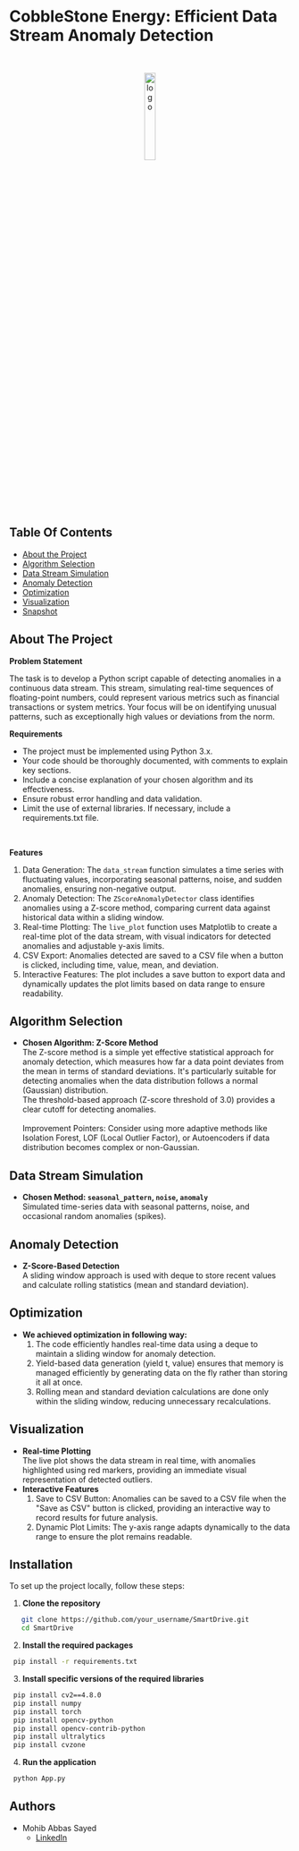 # CobbleStone Energy: Efficient Data Stream Anomaly Detection

<br/>
<p align="center">
  <img src="https://cobblestoneenergy.com/wp-content/uploads/2022/10/logo-updated.svg" width="20%" alt="logo"/>
</p>

## Table Of Contents

- [About the Project](#about-the-project)
- [Algorithm Selection](#algorithm-selection)
- [Data Stream Simulation](#data-stream-simulation)
- [Anomaly Detection](#anomaly-detection)
- [Optimization](#optimization)
- [Visualization](#visualization)
- [Snapshot](#snapshot)

## About The Project

**Problem Statement**

The task is to develop a Python script capable of detecting anomalies in a continuous data stream. This stream, simulating real-time sequences of floating-point numbers, could represent various metrics such as financial transactions or system metrics. Your focus will be on identifying unusual patterns, such as exceptionally high values or deviations from the norm.

**Requirements**

- The project must be implemented using Python 3.x.
- Your code should be thoroughly documented, with comments to explain key sections.
- Include a concise explanation of your chosen algorithm and its effectiveness.
- Ensure robust error handling and data validation.
- Limit the use of external libraries. If necessary, include a requirements.txt file.

<br />

**Features**

1. Data Generation: The `data_stream` function simulates a time series with fluctuating values, incorporating seasonal patterns, noise, and sudden anomalies, ensuring non-negative output.
2. Anomaly Detection: The `ZScoreAnomalyDetector` class identifies anomalies using a Z-score method, comparing current data against historical data within a sliding window.
3. Real-time Plotting: The `live_plot` function uses Matplotlib to create a real-time plot of the data stream, with visual indicators for detected anomalies and adjustable y-axis limits.
4. CSV Export: Anomalies detected are saved to a CSV file when a button is clicked, including time, value, mean, and deviation.
5. Interactive Features: The plot includes a save button to export data and dynamically updates the plot limits based on data range to ensure readability.


## Algorithm Selection

- **Chosen Algorithm: Z-Score Method** <br/>
  The Z-score method is a simple yet effective statistical approach for anomaly detection, which measures how far a data point deviates from the mean in terms of standard deviations. It's particularly suitable for detecting anomalies when the data distribution follows a normal (Gaussian) distribution.
  <br/>
  The threshold-based approach (Z-score threshold of 3.0) provides a clear cutoff for detecting anomalies. <br/>
  <br/>
  Improvement Pointers:
  Consider using more adaptive methods like Isolation Forest, LOF (Local Outlier Factor), or Autoencoders if data distribution becomes complex or non-Gaussian.

  
## Data Stream Simulation

- **Chosen Method: `seasonal_pattern`, `noise`, `anomaly`** <br/>
  Simulated time-series data with seasonal patterns, noise, and occasional random anomalies (spikes).


## Anomaly Detection

- **Z-Score-Based Detection** <br/>
  A sliding window approach is used with deque to store recent values and calculate rolling statistics (mean and standard deviation).

## Optimization

  - **We achieved optimization in following way:** <br/>
    1. The code efficiently handles real-time data using a deque to maintain a sliding window for anomaly detection.<br/>
    2. Yield-based data generation (yield t, value) ensures that memory is managed efficiently by generating data on the fly rather than storing it all at once.<br/>
    3. Rolling mean and standard deviation calculations are done only within the sliding window, reducing unnecessary recalculations.
   

## Visualization

- **Real-time Plotting** <br/>
  The live plot shows the data stream in real time, with anomalies highlighted using red markers, providing an immediate visual representation of detected outliers.
- **Interactive Features**<br/>
    1. Save to CSV Button: Anomalies can be saved to a CSV file when the "Save as CSV" button is clicked, providing an interactive way to record results for future analysis.
    2. Dynamic Plot Limits: The y-axis range adapts dynamically to the data range to ensure the plot remains readable.
 
  
## Installation

To set up the project locally, follow these steps:

1. **Clone the repository**

```sh
   git clone https://github.com/your_username/SmartDrive.git
   cd SmartDrive
```

2. **Install the required packages**

```sh
 pip install -r requirements.txt
```

3. **Install specific versions of the required libraries**

```sh
 pip install cv2==4.8.0
 pip install numpy
 pip install torch
 pip install opencv-python
 pip install opencv-contrib-python
 pip install ultralytics
 pip install cvzone
```

4. **Run the application**

```sh
 python App.py
```


## Authors

- Mohib Abbas Sayed
  - [LinkedIn](https://www.linkedin.com/in/mohib-abbas-sayed-83837422a/?utm_source=share&utm_campaign=share_via&utm_content=profile&utm_medium=android_app)
